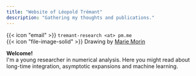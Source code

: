 ```yaml
---
title: "Website of Léopold Trémant"
description: "Gathering my thoughts and publications."
---
```


{{< icon "email" >}} `tremant-research <at> pm.me`  
{{< icon "file-image-solid" >}} Drawing by [Marie Morin](https://atelier-marmo.myportfolio.com/)

**Welcome!**  
I'm a young researcher in numerical analysis. Here you might read about long-time integration, asymptotic expansions and machine learning.

